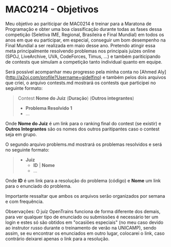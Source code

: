 # MAC0214 - Objetivos
Meu objetivo ao pariticipar de MAC0214 é treinar para a Maratona de Programação e obter uma boa classificação durante todas as fases dessa competição (Seletiva IME, Regional, Brasileira e Final Mundial) em todos os anos em que eu participar, em especial, conseguir um bom desempenho na Final Mundial a ser realizada em maio desse ano. Pretendo atingir essa meta principalmente resolvendo problemas nos principais juízes online (SPOJ, LiveArchive, UVA, CodeForces, Timus, ...) e também pariticipando de contests que simulam a competição tanto individual quanto em equipe.

Será possível acompanhar meu progresso pela minha conta no [Ahmed Aly] (http://a2oj.com/profile?Username=gidelfino) e também pelos dois arquivos que criei, o arquivo contests.md mostrará os contests que participei no seguinte formato:

>Contest **Nome do Juiz** (**Duração**) (**Outros integrantes**)
>- **Problema Resolvido 1**
>- ...

Onde **Nome do Juiz** é um link para o ranking final do contest (se existir) e **Outros Integrantes** são os nomes dos outros paritipantes caso o contest seja em grupo.

O segundo arquivo problems.md mostrará os problemas resolvidos e será no seguinte formato:

>- **Juiz**
>	- **ID** | **Nome**
>	- ...

Onde **ID** é um link para a resolução do problema (código) e **Nome** um link para o enunciado do problema.

Importante ressaltar que ambos os arquivos serão organizados por semana e com frequência.

Observações: O juíz OpenTrains funciona de forma diferente dos demais, para ver qualquer tipo de enunciado ou submissões é necessário ter um login e estes só são obtidos em "ocasiões especiais" (no meu caso devido ao instrutor russo durante o treinamento de verão na UNICAMP), sendo assim, se eu encontrar os enunciados em outro lugar, colocarei o link, caso contrário deixarei apenas o link para a resolução.

